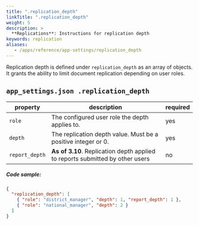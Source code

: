 ```yaml
---
title: ".replication_depth"
linkTitle: ".replication_depth"
weight: 5
description: >
  **Replications**: Instructions for replication depth
keywords: replication
aliases:
   - /apps/reference/app-settings/replication_depth
---
```


Replication depth is defined under `replication_depth` as an array of objects. It grants the ability to limit document replication depending on user roles.
 
## `app_settings.json .replication_depth`

| property | description | required |
|-------|---------|----------|
|`role`| The configured user role the depth applies to. | yes |
|`depth`| The replication depth value. Must be a positive integer or 0. | yes |
|`report_depth`| **As of 3.10**. Replication depth applied to reports submitted by other users | no | 


##### Code sample:
```json
{
  "replication_depth": [
    { "role": "district_manager", "depth": 1, "report_depth": 1 },
    { "role": "national_manager", "depth": 2 }
  ]
}
```
